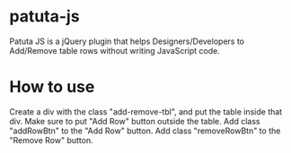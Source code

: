 # patuta-js
Patuta JS is a jQuery plugin that helps Designers/Developers to Add/Remove table rows without writing JavaScript code.
# How to use
Create a div with the class "add-remove-tbl", and put the table inside that div.
Make sure to put "Add Row" button outside the table.
Add class "addRowBtn" to the "Add Row" button.
Add class "removeRowBtn" to the "Remove Row" button.
